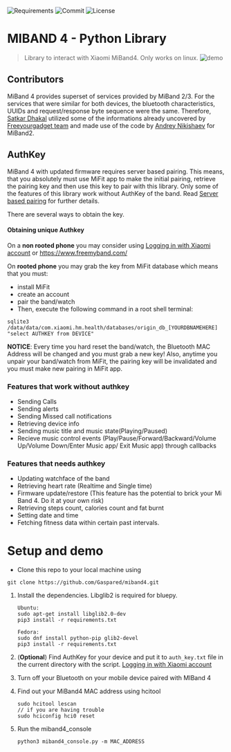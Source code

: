 
![Requirements](https://img.shields.io/badge/Python-3.6-lightgrey)
![Commit](https://img.shields.io/github/last-commit/satcar77/miband4) 
![License](http://img.shields.io/:license-mit-blue.svg?style=flat-square)

# MIBAND 4 - Python Library

> Library to interact with Xiaomi MiBand4. 
> Only works on linux.
![demo](screen/1.png)

## Contributors 

 MiBand 4 provides superset of services provided by MiBand 2/3. For the services that were similar for both devices, the bluetooth characteristics, UUIDs  and request/response byte sequence were the same. Therefore,  [Satkar Dhakal](https://github.com/satcar77) utilized some of the informations already uncovered by [Freeyourgadget team](https://github.com/Freeyourgadget/Gadgetbridge) and made use of the code by [Andrey Nikishaev](https://github.com/creotiv) for MiBand2.


## AuthKey
MiBand 4 with updated firmware requires server based pairing. This means, that you absolutely must use MiFit app to make the initial pairing, retrieve the pairing key and then use this key to pair with this library. Only some of the features of this library work without AuthKey of the band. Read [Server based pairing](https://github.com/Freeyourgadget/Gadgetbridge/wiki/Huami-Server-Pairing) for further details.

There are several ways to obtain the key.

#### Obtaining unique Authkey

On a **non rooted phone** you may consider using [Logging in with Xiaomi account](https://github.com/argrento/huami-token) or https://www.freemyband.com/ 

On **rooted phone** you may grab the key from MiFit database which means that you must:

- install MiFit
- create an account
- pair the band/watch
- Then, execute the following command in a root shell terminal:
```
sqlite3 /data/data/com.xiaomi.hm.health/databases/origin_db_[YOURDBNAMEHERE] "select AUTHKEY from DEVICE"
```

**NOTICE**: Every time you hard reset the band/watch, the Bluetooth MAC Address will be changed and you must grab a new key! Also, anytime you unpair your band/watch from MiFit, the pairing key will be invalidated and you must make new pairing in MiFit app.

### Features that work without authkey
- Sending Calls
- Sending alerts
- Sending Missed call notifications
- Retrieving device info
- Sending music title and music state(Playing/Paused)
- Recieve music control events (Play/Pause/Forward/Backward/Volume Up/Volume Down/Enter Music app/ Exit Music app) through callbacks
### Features that needs authkey
- Updating watchface of the band
- Retrieving heart rate (Realtime and Single time)
- Firmware update/restore (This feature has the potential to brick your Mi Band 4. Do it at your own risk)
- Retrieving steps count, calories count and fat burnt
- Setting date and time
- Fetching fitness data within certain past intervals.


# Setup and demo

- Clone this repo to your local machine using 
 ```
 git clone https://github.com/Gaspared/miband4.git
  ```

1.  Install the dependencies. Libglib2 is required for bluepy. 

    ```
    Ubuntu:
    sudo apt-get install libglib2.0-dev
    pip3 install -r requirements.txt
    
    Fedora:
    sudo dnf install python-pip glib2-devel
    pip3 install -r requirements.txt
    
    ```
    
2. (**Optional**) Find AuthKey for your device and put it to `auth_key.txt` file in the current directory with the script. 
	[Logging in with Xiaomi account](https://github.com/argrento/huami-token)

3.  Turn off your Bluetooth on your mobile device paired with MIBand 4

4.  Find out your MiBand4 MAC address using hcitool

    ```
    sudo hcitool lescan
    // if you are having trouble
    sudo hciconfig hci0 reset 
	```
5.  Run the miband4_console

    ```
    python3 miband4_console.py -m MAC_ADDRESS 
	```




